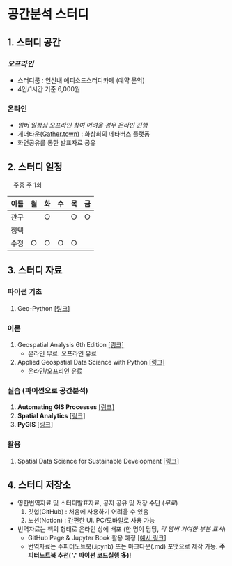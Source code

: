 # 공간분석 스터디  

## 1. 스터디 공간  
### ***오프라인***  
- 스터디룸 : 연신내 에피소드스터디카페 (예약 문의)  
- 4인/1시간 기준 6,000원  
### 온라인  
- *멤버 일정상 오프라인 참여 어려울 경우 온라인 진행*  
- 게더타운([Gather.town](https://www.gather.town/)) : 화상회의 메타버스 플랫폼  
- 화면공유를 통한 발표자료 공유  

## 2. 스터디 일정  
&emsp;주중 주 1회  

| 이름 |  월  |  화  |  수  |  목  |  금  |
| :--: | :--: | :--: | :--: | :--: | :--: |
| 관구 |      |  ○   |      |  ○   |  ○   |
| 정택 |      |      |      |      |      |
| 수정 |  ○   |  ○   |  ○   |  ○   |      |

## 3. 스터디 자료  
### 파이썬 기초  
1. Geo-Python [[링크]](https://geo-python-site.readthedocs.io/en/latest/#)  
### 이론  
1. Geospatial Analysis 6th Edition [[링크]](https://www.spatialanalysisonline.com/HTML/index.html)  
    - 온라인 무료. 오프라인 유료  
2. Applied Geospatial Data Science with Python [[링크]](https://www.amazon.com/Applied-Geospatial-Data-Science-Python-ebook/dp/B0BJ7GPXMG)  
    - 온라인/오프리인 유료  
### 실습 (파이썬으로 공간분석)  
1. **Automating GIS Processes** [[링크]](https://autogis-site.readthedocs.io/en/latest/#)  
2. **Spatial Analytics** [[링크]](https://spatial-analytics.readthedocs.io/en/latest/index.html)  
3. **PyGIS** [[링크]](https://pygis.io/docs/a_intro.html)  
### 활용  
1. Spatial Data Science for Sustainable Development [[링크]](https://sustainability-gis.readthedocs.io/en/latest/index.html#)  

## 4. 스터디 저장소  
- 영한번역자료 및 스터디발표자료, 공지 공유 및 저장 수단 (*무료*)  
    1. 깃헙(GitHub) : 처음에 사용하기 어려울 수 있음  
    2. 노션(Notion) : 간편한 UI. PC/모바일로 사용 가능  
- 번역자료는 책의 형태로 온라인 상에 배포 (한 명이 담당, *각 멤버 기여한 부분 표시*)  
    - GitHub Page & Jupyter Book 활용 예정 [[예시 링크]](https://github.com/Kwan-Gu/jupyter-book-test)  
    - 번역자료는 주피터노트북(.ipynb) 또는 마크다운(.md) 포맷으로 제작 가능. **주피터노트북 추천(∵ 파이썬 코드실행 多)!**  
